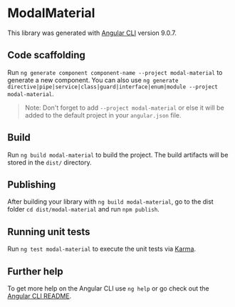 # ModalMaterial

This library was generated with [Angular CLI](https://github.com/angular/angular-cli) version 9.0.7.

## Code scaffolding

Run `ng generate component component-name --project modal-material` to generate a new component. You can also use `ng generate directive|pipe|service|class|guard|interface|enum|module --project modal-material`.
> Note: Don't forget to add `--project modal-material` or else it will be added to the default project in your `angular.json` file. 

## Build

Run `ng build modal-material` to build the project. The build artifacts will be stored in the `dist/` directory.

## Publishing

After building your library with `ng build modal-material`, go to the dist folder `cd dist/modal-material` and run `npm publish`.

## Running unit tests

Run `ng test modal-material` to execute the unit tests via [Karma](https://karma-runner.github.io).

## Further help

To get more help on the Angular CLI use `ng help` or go check out the [Angular CLI README](https://github.com/angular/angular-cli/blob/master/README.md).
